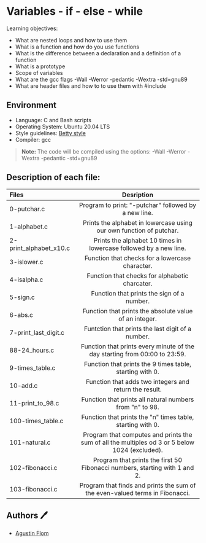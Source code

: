 # Variables - if - else - while

Learning objectives:

* What are nested loops and how to use them
* What is a function and how do you use functions
* What is the difference between a declaration and a definition of a function
* What is a prototype
* Scope of variables
* What are the gcc flags -Wall -Werror -pedantic -Wextra -std=gnu89
* What are header files and how to to use them with #include

## Environment

* Language: C and Bash scripts
* Operating System: Ubuntu 20.04 LTS
* Style guidelines: [Betty style](https://github.com/holbertonschool/Betty/wiki)
* Compiler: gcc 
 > **Note:** The code will be compiled using the options: -Wall -Werror -Wextra -pedantic -std=gnu89

## Description of each file:

 | Files          |Desription
 |:----------------|:-------------------------------:|
 |0-putchar.c |Program to print: "-putchar" followed by a new line.
 |1-alphabet.c |Prints the alphabet in lowercase using our own function of putchar.
 |2-print_alphabet_x10.c |Prints the alphabet 10 times in lowercase followed by a new line.
 |3-islower.c |Function that checks for a lowercase character.
 |4-isalpha.c |Function that checks for alphabetic charcater. 
 |5-sign.c |Function that prints the sign of a number.
 |6-abs.c |Function that prints the absolute value of an integer.
 |7-print_last_digit.c |Funtction that prints the last digit of a number.
 |88-24_hours.c |Function that prints every minute of the day starting from 00:00 to 23:59.
 |9-times_table.c |Function that prints the 9 times table, starting with 0.
 |10-add.c |Function that adds two integers and return the result.
 |11-print_to_98.c |Function that prints all natural numbers from "n" to 98.
 |100-times_table.c |Function that prints the "n" times table, starting with 0.
 |101-natural.c |Program that computes and prints the sum of all the multiples od 3 or 5 below 1024 (excluded).
 |102-fibonacci.c |Program that prints the first 50 Fibonacci numbers, starting with 1 and 2.
 |103-fibonacci.c |Program that finds and prints the sum of the even-valued terms in Fibonacci.

## Authors :pen:

 * [Agustin Flom](https://www.linkedin.com/in/agustin-f/)
